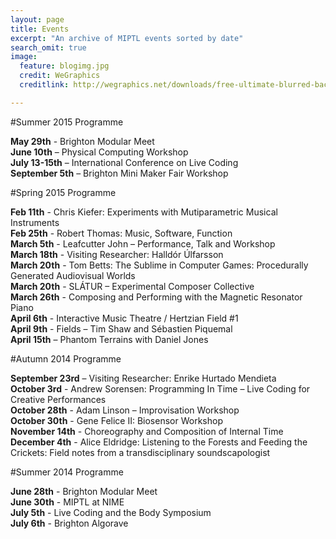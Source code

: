 ```yaml
---
layout: page
title: Events
excerpt: "An archive of MIPTL events sorted by date"
search_omit: true
image:
  feature: blogimg.jpg
  credit: WeGraphics
  creditlink: http://wegraphics.net/downloads/free-ultimate-blurred-background-pack/

---
```


#Summer 2015 Programme

**May 29th** - Brighton Modular Meet  
**June 10th** – Physical Computing Workshop  
**July 13-15th** – International Conference on Live Coding  
**September 5th** – Brighton Mini Maker Fair Workshop

#Spring 2015 Programme

**Feb 11th** - Chris Kiefer: Experiments with Mutiparametric Musical Instruments  
**Feb 25th** - Robert Thomas: Music, Software, Function  
**March 5th** - Leafcutter John – Performance, Talk and Workshop  
**March 18th** - Visiting Researcher: Halldór Úlfarsson  
**March 20th** - Tom Betts: The Sublime in Computer Games: Procedurally Generated Audiovisual Worlds  
**March 20th** - SLÁTUR – Experimental Composer Collective  
**March 26th** - Composing and Performing with the Magnetic Resonator Piano  
**April 6th** - Interactive Music Theatre / Hertzian Field #1  
**April 9th** - Fields – Tim Shaw and Sébastien Piquemal  
**April 15th** – Phantom Terrains with Daniel Jones

#Autumn 2014 Programme

**September 23rd** – Visiting Researcher: Enrike Hurtado Mendieta  
**October 3rd** - Andrew Sorensen: Programming In Time – Live Coding for Creative Performances  
**October 28th** - Adam Linson – Improvisation Workshop  
**October 30th** - Gene Felice II: Biosensor Workshop  
**November 14th** - Choreography and Composition of Internal Time  
**December 4th** - Alice Eldridge: Listening to the Forests and Feeding the Crickets: Field notes from a transdisciplinary soundscapologist  

#Summer 2014 Programme

**June 28th** - Brighton Modular Meet  
**June 30th** - MIPTL at NIME  
**July 5th** - Live Coding and the Body Symposium  
**July 6th** - Brighton Algorave


